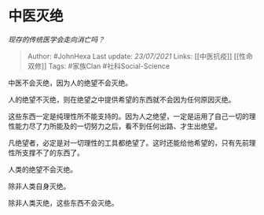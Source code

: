 # 中医灭绝
*现存的传统医学会走向消亡吗？*

> Author: #JohnHexa
Last update: *23/07/2021* 
Links: [[中医抗疫]] [[性命双修]] 
Tags:  #家族Clan #社科Social-Science 



中医不会灭绝，因为人的绝望不会灭绝。

人的绝望不灭绝，则在绝望之中提供希望的东西就不会因为任何原因灭绝。

这些东西一定是纯理性所不能支持的。因为人之绝望，一定是运用了自己一切的理性能力尽了力所能及的一切努力之后，看不到任何出路、才生出绝望。

凡绝望者，必定是对一切理性的工具都绝望了。这时还能给他希望的，只有先前理性所支撑不了的东西了。

人类的绝望不会灭绝。

除非人类自身灭绝。

除非人类灭绝，这些东西不会灭绝。



